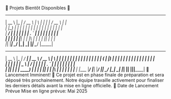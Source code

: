 
🚀 Projets Bientôt Disponibles 🚀
  _____   _____    ____     _   _   _____    ____    _____                    
 |  __ \ |_   _|  / __ \   | \ | | |_   _|  / __ \  |_   _|                   
 | |__) |  | |   | |  | |  |  \| |   | |   | |  | |   | |                     
 |  ___/   | |   | |  | |  | . ` |   | |   | |  | |   | |                     
 | |      _| |_  | |__| |  | |\  |  _| |_  | |__| |  _| |_                    
 |_|     |_____|  \____/   |_| \_| |_____|  \____/  |_____|                   
                                                                             
  _____    _____    _____   _____     ____    _   _    _____   ______   _       ______  
 |  __ \  |_   _|  / ____| |  __ \   / __ \  | \ | |  |_   _| |  ____| | |     |  ____|
 | |  | |   | |   | (___   | |__) | | |  | | |  \| |    | |   | |__    | |     | |__   
 | |  | |   | |    \___ \  |  ___/  | |  | | | . ` |    | |   |  __|   | |     |  __|  
 | |__| |  _| |_   ____) | | |      | |__| | | |\  |   _| |_  | |____  | |____ | |____ 
 |_____/  |_____| |_____/  |_|       \____/  |_| \_|  |_____| |______| |______||______|
🔔 Lancement Imminent! 🔔
Ce projet est en phase finale de préparation et sera déposé très prochainement. Notre équipe travaille activement pour finaliser les derniers détails avant la mise en ligne officielle.
📅 Date de Lancement Prévue
Mise en ligne prévue: Mai 2025
